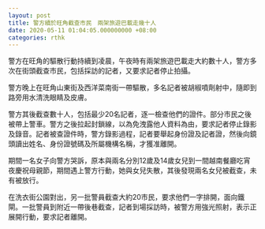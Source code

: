 ```yaml
---
layout: post
title: 警方續於旺角截查市民　兩架旅遊巴載走幾十人
date: 2020-05-11 01:04:05.000000000 +08:00
categories: rthk
---
```


警方在旺角的驅散行動持續到凌晨，午夜時有兩架旅遊巴載走大約數十人，警方多次在街頭截查市民，包括採訪的記者，又要求記者停止拍攝。

警方晚上在旺角山東街及西洋菜南街一帶驅散，多名記者被胡椒噴劑射中，隨即到路旁用水清洗眼睛及皮膚。

警方其後截查數十人，包括最少20名記者，逐一檢查他們的證件。部分市民之後被帶上警車。警方之後拉起封鎖線，以為免洩露他人資料為由，要求記者停止錄影及錄音。記者被查證件時，警方錄影過程，記者要舉起身份證及記者證，然後向鏡頭讀出姓名、身份證號碼及所屬機構名稱，才獲准離開。

期間一名女子向警方哭訴，原本與兩名分別12歲及14歲女兒到一間越南餐廳吃宵夜慶祝母親節，期間遇上警方行動，她與女兒失散，其後發現兩名女兒被截查，未有被放行。

在洗衣街公園對出，另一批警員截查大約20市民，要求他們一字排開，面向鐵閘。一批警員到附近一帶後巷截查，記者到場採訪時，被警方用強光照射，表示正展開行動，要求記者離開。
